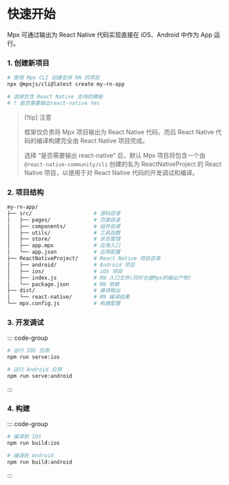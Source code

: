 # 快速开始

Mpx 可通过输出为 React Native 代码实现直接在 iOS、Android 中作为 App 运行。

### 1. 创建新项目

```sh
# 使用 Mpx CLI 创建支持 RN 的项目
npx @mpxjs/cli@latest create my-rn-app

# 选择包含 React Native 支持的模板
# ? 是否需要输出react-native Yes
```

> [!tip] 注意
>
> 框架仅负责将 Mpx 项目输出为 React Native 代码，而后 React Native 代码的编译构建完全由 React Native 项目完成。
>
> 选择 “是否需要输出 react-native” 后，默认 Mpx 项目将包含一个由 `@react-native-community/cli` 创建的名为 ReactNativeProject 的 React Native 项目，以便用于对 React Native 代码的开发调试和编译。

### 2. 项目结构

```sh
my-rn-app/
├── src/                    # 源码目录
│   ├── pages/              # 页面目录
│   ├── components/         # 组件目录
│   ├── utils/              # 工具函数
│   ├── store/              # 状态管理
│   ├── app.mpx             # 应用入口
│   └── app.json            # 应用配置
├── ReactNativeProject/     # React Native 项目目录
│   ├── android/            # Android 项目
│   ├── ios/                # iOS 项目
│   ├── index.js            # RN 入口文件(同时也是Mpx的输出产物)
│   └── package.json        # RN 依赖
├── dist/                   # 编译输出
│   └── react-native/       # RN 编译结果
└── mpx.config.js           # 构建配置
```

### 3. 开发调试

::: code-group

```sh [iOS]
# 运行 IOS 应用
npm run serve:ios
```

```sh [Android]
# 运行 Android 应用
npm run serve:android
```

:::

### 4. 构建

::: code-group

```sh [iOS]
# 编译到 IOS
npm run build:ios
```

```sh [Android]
# 编译到 Android
npm run build:android
```

:::
